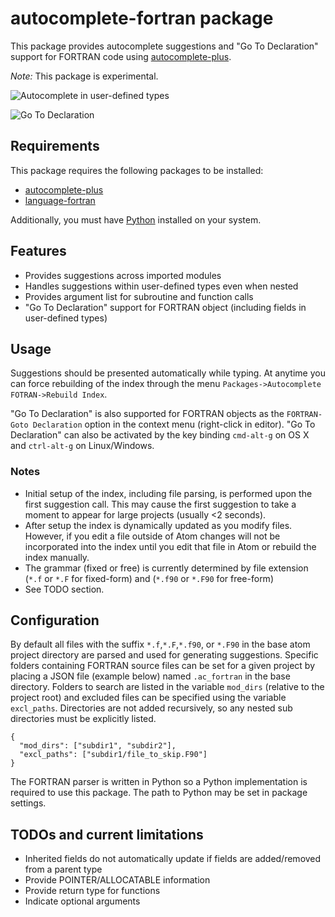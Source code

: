 # autocomplete-fortran package

This package provides autocomplete suggestions and "Go To Declaration" support for FORTRAN code using [autocomplete-plus](https://atom.io/packages/autocomplete-plus).

*Note:* This package is experimental.

![Autocomplete in user-defined types](http://staff.washington.edu/hansec/ac_fortran_ex1.gif)

![Go To Declaration](http://staff.washington.edu/hansec/ac_fortran_ex2.gif)

## Requirements
This package requires the following packages to be installed:
 * [autocomplete-plus](https://atom.io/packages/autocomplete-plus)
 * [language-fortran](https://atom.io/packages/language-fortran)

Additionally, you must have [Python](https://www.python.org/) installed on your system.

## Features
 * Provides suggestions across imported modules
 * Handles suggestions within user-defined types even when nested
 * Provides argument list for subroutine and function calls
 * "Go To Declaration" support for FORTRAN object (including fields in user-defined types)

## Usage
Suggestions should be presented automatically while typing. At anytime you can force rebuilding of the index through the menu `Packages->Autocomplete FOTRAN->Rebuild Index`.

"Go To Declaration" is also supported for FORTRAN objects as the `FORTRAN-Goto Declaration` option in the context menu (right-click in editor). "Go To Declaration" can also be activated by the key binding `cmd-alt-g` on OS X and `ctrl-alt-g` on Linux/Windows.

### Notes
 * Initial setup of the index, including file parsing, is performed upon the first suggestion call. This may cause the first suggestion to take a moment to appear for large projects (usually <2 seconds).
 * After setup the index is dynamically updated as you modify files. However, if you edit a file outside of Atom changes will not be incorporated into the index until you edit that file in Atom or rebuild the index manually.
 * The grammar (fixed or free) is currently determined by file extension (`*.f` or `*.F` for fixed-form) and (`*.f90` or `*.F90` for free-form)
 * See TODO section.

## Configuration
By default all files with the suffix `*.f`,`*.F`,`*.f90`, or `*.F90` in the base atom project directory are parsed
and used for generating suggestions. Specific folders containing FORTRAN source files can be set for
a given project by placing a JSON file (example below) named `.ac_fortran` in the base directory.
Folders to search are listed in the variable `mod_dirs` (relative to the project root) and excluded
files can be specified using the variable `excl_paths`. Directories are not added recursively, so
any nested sub directories must be explicitly listed.

    {
      "mod_dirs": ["subdir1", "subdir2"],
      "excl_paths": ["subdir1/file_to_skip.F90"]
    }

The FORTRAN parser is written in Python so a Python implementation is required to use this package. The path to Python may be set in package settings.

## TODOs and current limitations
 * Inherited fields do not automatically update if fields are added/removed from a parent type
 * Provide POINTER/ALLOCATABLE information
 * Provide return type for functions
 * Indicate optional arguments
